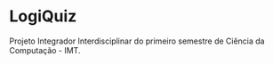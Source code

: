 # LogiQuiz

Projeto Integrador Interdisciplinar do primeiro semestre de Ciência da Computação - IMT.